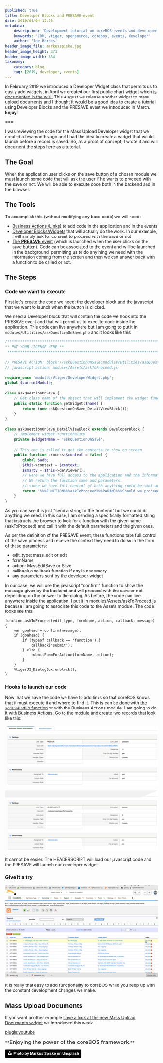 ```yaml
---
published: true
title: Developer Blocks and PRESAVE event
date: 2019/08/04 13:58
metadata:
    description: 'Development tutorial on coreBOS events and developer blocks.'
    keywords: 'CRM, vtiger, opensource, corebos, events, developer'
    author: 'Joe Bordes'
header_image_file: markusspiske.jpg
header_image_height: 371
header_image_width: 384
taxonomy:
    category: blog
    tag: [2019, developer, events]
---
```


In February 2019 we introduced a Developer Widget class that permits us to easily add widgets, in April we created our first public chart widget which [is documented in the wiki.](http://corebos.com/documentation/doku.php?noprocess=1&id=en:devel:add_special_block#developer_blocks) This August we release another widget to mass upload documents and I thought it would be a good idea to create a tutorial using Developer Blocks and the PRESAVE event we introduced in March. **Enjoy!**

===

I was reviewing the code for the Mass Upload Developer widget that we created a few months ago and I had the idea to create a widget that would launch before a record is saved. So, as a proof of concept, I wrote it and will document the steps here as a tutorial.

## The Goal

When the application user clicks on the save button of a chosen module we must launch some code that will ask the user if he wants to proceed with the save or not. We will be able to execute code both in the backend and in the browser.

## The Tools

To accomplish this (without modifying any base code) we will need:

 - [Business Actions (Links)](http://corebos.com/documentation/doku.php?noprocess=1&id=en:adminmanual:businessactions) to add code in the application and in the events
 - [Developer Blocks/Widgets](http://corebos.com/documentation/doku.php?noprocess=1&id=en:devel:add_special_block#developer_blocks) that will actually do the work. In our example, I will simply ask for consent to proceed with the save or not
 - [The **PRESAVE** event](https://corebos.com/documentation/doku.php?noprocess=1&id=en:devel:corebos_hooks#linkstypes_and_usage) (which is launched when the user clicks on the save button). Code can be associated to the event and will be launched in the background, permitting us to do anything we need with the information coming from the screen and then we can answer back with a function to be called or not.

## The Steps

### Code we want to execute

First let's create the code we need: the developer block and the javascript that we want to launch when the button is clicked.

We need a Developer block that will contain the code we hook into the PRESAVE event and that will permit us to execute code inside the application. This code can live anywhere but I am going to put it in `modules/Utilities/askQuestionOnSave.php` and it looks like this:

``` php
/*************************************************************************************************
** PUT YOUR LICENSE HERE **
 *************************************************************************************************/

// PRESAVE ACTION: block://askQuestionOnSave:modules/Utilities/askQuestionOnSave.php:recordid=$RECORD$
// javascript action: modules/Assets/askToProceed.js

require_once 'modules/Vtiger/DeveloperWidget.php';
global $currentModule;

class askQuestionOnSave {
	// Get class name of the object that will implement the widget functionality
	public static function getWidget($name) {
		return (new askQuestionOnSave_DetailViewBlock());
	}
}

class askQuestionOnSave_DetailViewBlock extends DeveloperBlock {
	// Implement widget functionality
	private $widgetName = 'askQuestionOnSave';

	// This one is called to get the contents to show on screen
	public function process($context = false) {
		global $adb;
		$this->context = $context;
		$smarty = $this->getViewer();
		// Here we have full access to the application and the information on the screen should be in the context
		// We return the function name and parameters.
		// since we have full control of both anything could be sent and processed
		return '%%%FUNCTION%%%askToProceed%%%PARAMS%%%Should we proceed?';
	}
}
```

As you can see it is just "send a string to the frontend" but we could do anything we need. In this case, I am sending a specifically formatted string that instructs the browser to look for a function with the given name (askToProceed) and call it with the default parameters and the given ones.

As per the definition of the PRESAVE event, these functions take full control of the save process and receive the context they need to do so in the form of these parameters:

 - edit_type: mass_edit or edit
 - formName
 - action: MassEditSave or Save
 - callback a callback function if any is necessary
 - any parameters sent by the developer widget

In our case, we will use the javascript "confirm" function to show the message given by the backend and will proceed with the save or not depending on the answer to the dialog. As before, the code can live anywhere inside the application. I put it in modules/Assets/askToProceed.js because I am going to associate this code to the Assets module. The code looks like this:

``` JS
function askToProceed(edit_type, formName, action, callback, message) {
	var goahead = confirm(message);
	if (goahead) {
		if (typeof callback == 'function') {
			callback('submit');
		} else {
			submitFormForAction(formName, action);
		}
	}
	VtigerJS_DialogBox.unblock();
}
```

### Hooks to launch our code

Now that we have the code we have to add links so that coreBOS knows that it must execute it and where to find it. This is can be done with [the `addLink` vtlib function](http://corebos.com/documentation/doku.php?noprocess=1&id=en:devel:add_actions) or with the Business Actions module. I am going to do it with Business Actions. Go to the module and create two records that look like this:

![Business Action PHP](BAAskPHP.png)

![Business Action Javascript](BAAskJS.png)

It cannot be easier. The HEADERSCRIPT will load our javascript code and the PRESAVE will launch our developer widget.

### Give it a try

![Ask to Proceed](SaveAssetWithAsk.gif)

It is really that easy to add functionality to coreBOS while you keep up with the constant development changes we make.

## Mass Upload Documents

If you want another example [have a look at the new Mass Upload Documents widget](https://github.com/tsolucio/corebos/commit/889884362b82ff24a8c1b5499f22e7705e55d519) we introduced this week.

[plugin:youtube](https://youtu.be/lW3RrQQQb-4)

<p></p>
**<span style="font-size:large">Enjoying the power of the coreBOS framework.</span>**

<a style="background-color:black;color:white;text-decoration:none;padding:4px 6px;font-family:-apple-system, BlinkMacSystemFont, &quot;San Francisco&quot;, &quot;Helvetica Neue&quot;, Helvetica, Ubuntu, Roboto, Noto, &quot;Segoe UI&quot;, Arial, sans-serif;font-size:12px;font-weight:bold;line-height:1.2;display:inline-block;border-radius:3px" href="https://unsplash.com/@markusspiske?utm_medium=referral&amp;utm_campaign=photographer-credit&amp;utm_content=creditBadge" target="_blank" rel="noopener noreferrer" title="Download free do whatever you want high-resolution photos from Markus Spiske"><span style="display:inline-block;padding:2px 3px"><svg xmlns="http://www.w3.org/2000/svg" style="height:12px;width:auto;position:relative;vertical-align:middle;top:-2px;fill:white" viewBox="0 0 32 32"><title>unsplash-logo</title><path d="M10 9V0h12v9H10zm12 5h10v18H0V14h10v9h12v-9z"></path></svg></span><span style="display:inline-block;padding:2px 3px">Photo by Markus Spiske on Unsplash</span></a>
